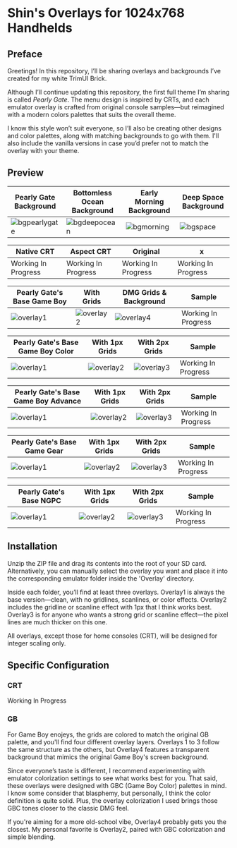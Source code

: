 # Shin's Overlays for 1024x768 Handhelds

## Preface

Greetings! In this repository, I’ll be sharing overlays and backgrounds I’ve created for my white TrimUI Brick.

Although I’ll continue updating this repository, the first full theme I’m sharing is called *Pearly Gate*. The menu design is inspired by CRTs, and each emulator overlay is crafted from original console samples—but reimagined with a modern colors palettes that suits the overall theme.

I know this style won’t suit everyone, so I’ll also be creating other designs and color palettes, along with matching backgrounds to go with them. I'll also include the vanilla versions in case you’d prefer not to match the overlay with your theme.


## Preview

| Pearly Gate Background | Bottomless Ocean Background | Early Morning Background | Deep Space Background |
| -- | -- | -- | -- |
| ![bgpearlygate](https://github.com/user-attachments/assets/ef986914-43fe-41fc-a27f-be7f96cfa23f) | ![bgdeepocean](https://github.com/user-attachments/assets/97cb1baf-bad8-4421-8ff8-16cfbf43bfea) |  ![bgmorning](https://github.com/user-attachments/assets/391802b6-699d-4f11-b76c-3bebf21649b2) | ![bgspace](https://github.com/user-attachments/assets/f017893a-7f4b-45c3-8e8a-91c5915d2b02) |


| Native CRT | Aspect CRT | Original | x |
| -- | -- | -- | -- |
| Working In Progress  | Working In Progress  |  Working In Progress |  Working In Progress |


| Pearly Gate's Base Game Boy | With Grids | DMG Grids & Background | Sample |
| -- | -- | -- | -- |
|  ![overlay1](https://github.com/user-attachments/assets/470b409c-7d11-4c1b-aec7-36f06b8d6ff7) |  ![overlay2](https://github.com/user-attachments/assets/bf9bb41b-1415-487d-8ed3-9295faed052c) |  ![overlay4](https://github.com/user-attachments/assets/7ceca12f-525c-420e-9212-71e8f5102ba7) | Working In Progress  |

| Pearly Gate's Base Game Boy Color | With 1px Grids | With 2px Grids | Sample |
| -- | -- | -- | -- |
|  ![overlay1](https://github.com/user-attachments/assets/6c2657cb-de7f-42f3-b7bc-eb82ee264d30) |  ![overlay2](https://github.com/user-attachments/assets/af8fc4be-da3b-45d8-a8ed-3367af42f79a)|  ![overlay3](https://github.com/user-attachments/assets/44ff91f5-50de-4738-8408-de4c968218c9) | Working In Progress  |

| Pearly Gate's Base Game Boy Advance | With 1px Grids  | With 2px Grids | Sample |
| -- | -- | -- | -- |
|  ![overlay1](https://github.com/user-attachments/assets/4348ad9f-6b44-4a84-8194-de58a0384525) |  ![overlay2](https://github.com/user-attachments/assets/60bd5368-cd58-4100-a4d5-b90e65b784a3) |  ![overlay3](https://github.com/user-attachments/assets/99dcdc43-a0fc-4b0e-9735-0d801cc7cf10)| Working In Progress  |

| Pearly Gate's Base Game Gear | With 1px Grids  | With 2px Grids | Sample |
| -- | -- | -- | -- |
|  ![overlay1](https://github.com/user-attachments/assets/c276761e-313a-4a81-b142-19e61129e4c6) |  ![overlay2](https://github.com/user-attachments/assets/4dfc4a2d-196b-4b57-900a-8603f2b408e6) | ![overlay3](https://github.com/user-attachments/assets/9ad0ba9a-685f-4861-9753-00a5db2128c0)  | Working In Progress  |

| Pearly Gate's Base NGPC | With 1px Grids | With 2px Grids | Sample |
| -- | -- | -- | -- |
|  ![overlay1](https://github.com/user-attachments/assets/6f3ce3f0-9b26-4549-86e3-2a5c263a258f)|  ![overlay2](https://github.com/user-attachments/assets/cc02bbad-78a3-44c9-a96a-d5d7cc590b5c) |  ![overlay3](https://github.com/user-attachments/assets/685b0f47-a846-43a4-b33a-ef19c3a217fe) | Working In Progress  |


## Installation

Unzip the ZIP file and drag its contents into the root of your SD card. Alternatively, you can manually select the overlay you want and place it into the corresponding emulator folder inside the 'Overlay' directory.

Inside each folder, you’ll find at least three overlays. Overlay1 is always the base version—clean, with no gridlines, scanlines, or color effects. Overlay2 includes the gridline or scanline effect with 1px that I think works best. Overlay3 is for anyone who wants a strong grid or scanline effect—the pixel lines are much thicker on this one.

All overlays, except those for home consoles (CRT), will be designed for integer scaling only.


## Specific Configuration

### CRT

Working In Progress

### GB

For Game Boy enojeys, the grids are colored to match the original GB palette, and you'll find four different overlay layers. Overlays 1 to 3 follow the same structure as the others, but Overlay4 features a transparent background that mimics the original Game Boy's screen background.

Since everyone’s taste is different, I recommend experimenting with emulator colorization settings to see what works best for you. That said, these overlays were designed with GBC (Game Boy Color) palettes in mind. I know some consider that blasphemy, but personally, I think the color definition is quite solid. Plus, the overlay colorization I used brings those GBC tones closer to the classic DMG feel.

If you're aiming for a more old-school vibe, Overlay4 probably gets you the closest.
My personal favorite is Overlay2, paired with GBC colorization and simple blending.

